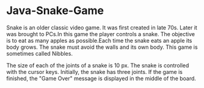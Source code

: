 # Java-Snake-Game
Snake is an older classic video game. It was first created in late 70s.
Later it was brought to PCs.In this game the player controls a snake.
The objective is to eat as many apples as possible.Each time the snake eats an apple its body grows.
The snake must avoid the walls and its own body. This game is sometimes called Nibbles.
 
 The size of each of the joints of a snake is 10 px. The snake is controlled with the cursor keys.
 Initially, the snake has three joints. If the game is finished, the "Game Over" message is displayed in the middle of the board.
